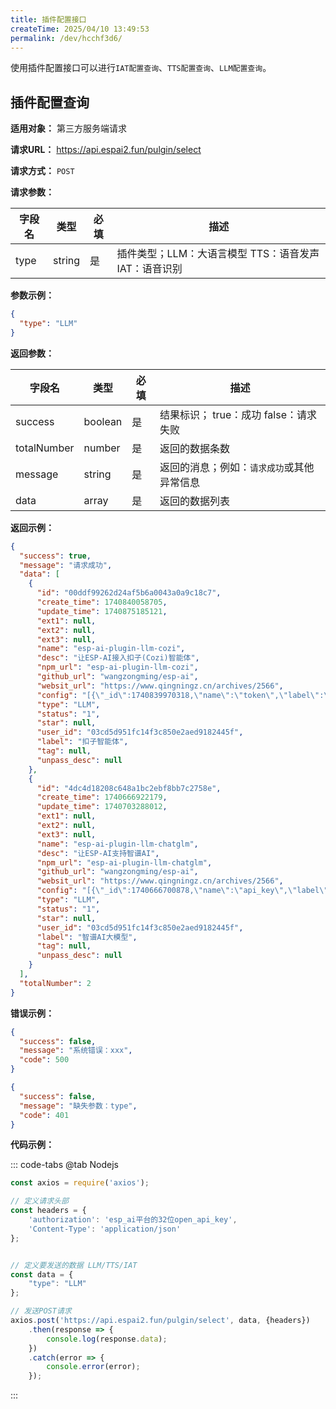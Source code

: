 ```yaml
---
title: 插件配置接口
createTime: 2025/04/10 13:49:53
permalink: /dev/hcchf3d6/
---
```


使用插件配置接口可以进行`IAT配置查询`、`TTS配置查询`、`LLM配置查询`。

## **插件配置查询**

**适用对象：** 第三方服务端请求

**请求URL：** https://api.espai2.fun/pulgin/select

**请求方式：** `POST`

**请求参数：**

| 字段名  | 类型     | 必填 | 描述                               |
|------|--------|----|----------------------------------|
| type | string | 是  | 插件类型；LLM：大语言模型 TTS：语音发声 IAT：语音识别 |

**参数示例：**

```json
{
  "type": "LLM"
}
```

**返回参数：**

| 字段名         | 类型      | 必填 | 描述                       |
|-------------|---------|----|--------------------------|
| success     | boolean | 是  | 结果标识； true：成功 false：请求失败 |
| totalNumber | number  | 是  | 返回的数据条数                  |
| message     | string  | 是  | 返回的消息；例如：`请求成功`或其他异常信息   |
| data        | array   | 是  | 返回的数据列表                  |

**返回示例：**

```json
{
  "success": true,
  "message": "请求成功",
  "data": [
    {
      "id": "00ddf99262d24af5b6a0043a0a9c18c7",
      "create_time": 1740840058705,
      "update_time": 1740875185121,
      "ext1": null,
      "ext2": null,
      "ext3": null,
      "name": "esp-ai-plugin-llm-cozi",
      "desc": "让ESP-AI接入扣子(Cozi)智能体",
      "npm_url": "esp-ai-plugin-llm-cozi",
      "github_url": "wangzongming/esp-ai",
      "websit_url": "https://www.qingningz.cn/archives/2566",
      "config": "[{\"_id\":1740839970318,\"name\":\"token\",\"label\":\"token\",\"desc\":\"token\",\"type\":\"String\",\"required\":true},{\"_id\":1740840024890,\"name\":\"botId\",\"label\":\"botId\",\"desc\":\"智能体id\",\"type\":\"String\"}]",
      "type": "LLM",
      "status": "1",
      "star": null,
      "user_id": "03cd5d951fc14f3c850e2aed9182445f",
      "label": "扣子智能体",
      "tag": null,
      "unpass_desc": null
    },
    {
      "id": "4dc4d18208c648a1bc2ebf8bb7c2758e",
      "create_time": 1740666922179,
      "update_time": 1740703288012,
      "ext1": null,
      "ext2": null,
      "ext3": null,
      "name": "esp-ai-plugin-llm-chatglm",
      "desc": "让ESP-AI支持智谱AI",
      "npm_url": "esp-ai-plugin-llm-chatglm",
      "github_url": "wangzongming/esp-ai",
      "websit_url": "https://www.qingningz.cn/archives/2566",
      "config": "[{\"_id\":1740666700878,\"name\":\"api_key\",\"label\":\"api_key\",\"desc\":\"api_key\",\"type\":\"String\",\"required\":true},{\"_id\":1740666863972,\"name\":\"model\",\"label\":\"model\",\"desc\":\"model\",\"type\":\"String\",\"required\":true}]",
      "type": "LLM",
      "status": "1",
      "star": null,
      "user_id": "03cd5d951fc14f3c850e2aed9182445f",
      "label": "智谱AI大模型",
      "tag": null,
      "unpass_desc": null
    }
  ],
  "totalNumber": 2
}
```

**错误示例：**

```json
{
  "success": false,
  "message": "系统错误：xxx",
  "code": 500
}
```

```json
{
  "success": false,
  "message": "缺失参数：type",
  "code": 401
}
```

**代码示例：**

::: code-tabs
@tab Nodejs

```js
const axios = require('axios');

// 定义请求头部
const headers = {
    'authorization': 'esp_ai平台的32位open_api_key',
    'Content-Type': 'application/json'
};


// 定义要发送的数据 LLM/TTS/IAT
const data = {
    "type": "LLM"
};

// 发送POST请求
axios.post('https://api.espai2.fun/pulgin/select', data, {headers})
    .then(response => {
        console.log(response.data);
    })
    .catch(error => {
        console.error(error);
    });

```

:::
